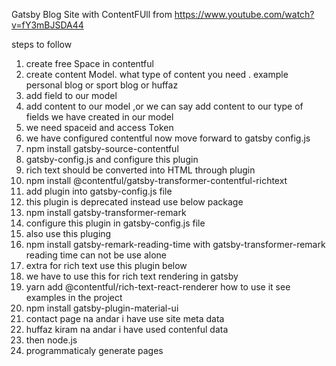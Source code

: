 Gatsby Blog Site with ContentFUll 
 from https://www.youtube.com/watch?v=fY3mBJSDA44

 steps to follow
 1)   create free Space in contentful 
 2)   create content Model. what type of content you need . example personal blog or sport blog or huffaz  
 3)   add field to our model 
 4)   add content to our  model ,or we can say  add content to our type of fields we have created in our model 
 5)   we need spaceid and access Token
 6)   we have configured contentful now move forward to gatsby config.js
 7)   npm install gatsby-source-contentful
 7)   gatsby-config.js and configure this  plugin 
 8)   rich text should be converted into HTML through plugin
 9)   npm install @contentful/gatsby-transformer-contentful-richtext
 10)  add plugin into gatsby-config.js file
 11)  this plugin is deprecated instead use below package
 12)  npm install gatsby-transformer-remark
 13)  configure this plugin in gatsby-config.js file 
 14)  also use this pluging
 15)  npm install gatsby-remark-reading-time with gatsby-transformer-remark reading time can not be use alone 
 16)  extra for rich text use this plugin below
 17)  we have to use this for rich text rendering in gatsby 
 16)  yarn add @contentful/rich-text-react-renderer how to use it see examples in the project
 17)  npm install gatsby-plugin-material-ui
 18)  contact page na andar i have use site meta data
 19)  huffaz kiram na andar i have used contenful data
 20)  then node.js
 21)  programmaticaly generate pages 

